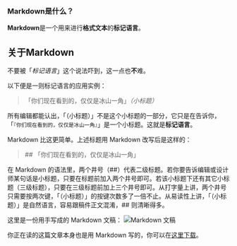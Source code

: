 ### Markdown是什么？

**Markdown**是一个用来进行**格式文本**的**标记语言**。

## 关于Markdown

不要被「*标记语言*」这个说法吓到，这一点也**不**难。

以下便是一则标记语言的应用实例：
> 「你们现在看到的，仅仅是冰山一角」*（小标题）*

所有编辑都能认出，「（小标题）」不是这个小标题的一部分，它只是在告诉你，「`『你们现在看到的，仅仅是冰山一角』`」是一个小标题。这就是**标记语言**。

Markdown 比这更简单。上述标题用 Markdown 改写后是这样的：

> \#\# 「你们现在看到的，仅仅是冰山一角」

在 Markdown 的语法里，两个井号（##）代表二级标题。若你要告诉编辑或设计师某句话是小标题，只要在标题前加入两个井号即可。若该小标题下还有其它小标题（三级标题），只要在三级标题前加上三个井号即可。从打字量上讲，两个井号只需要按两次键，「（小标题）」的按键次数多了一倍不止。从易读性上讲，「（小标题）」是自然语言，容易跟稿件正文混淆，## 则清晰得多。

这里是一份用手写成的 Markdown 文稿：
![Markdown 文稿](http://apple4.us/wordpress/wp-content/uploads/2012/02/markdown_demo.png)

你正在读的这篇文章本身也是用 Markdown 写的，你可以在[这里下载](https://localhost:3000/markdown/helptipssrc)。